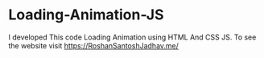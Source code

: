 # Loading-Animation-JS
I developed This code Loading Animation using HTML And CSS JS. To see the website visit https://RoshanSantoshJadhav.me/
